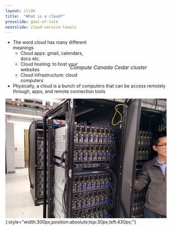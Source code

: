 ```yaml
---
layout: slide
title:  "What is a cloud?"
prevslide: goal-of-talk
nextslide: cloud-service-levels
---
```

* The word *cloud* has many different<br/>meanings
  * Cloud apps: gmail, calendars, <br/>docs etc.
  * Cloud hosting: to host your <br/>websites
  * Cloud infrastructure: cloud <br/>computers
* Physically, a cloud is a bunch of computers that can be access remotely through, apps, and remote connection tools

![cedar-cluster](/assets/cedar-cluster.png){:style="width:300px;position:absolute;top:30px;left:430px;"}
<p style="position:absolute;top:240px;left:430px;font-size:16px;font-style:italic;width:300px;">Compute Canada Cedar cluster</p>